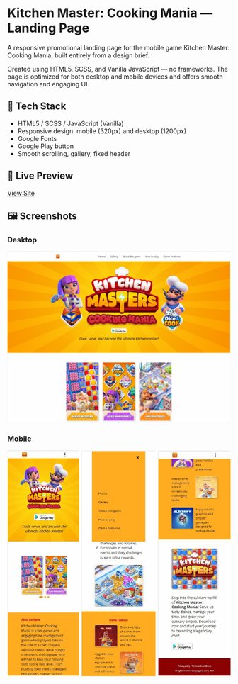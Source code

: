 # Kitchen Master: Cooking Mania — Landing Page

A responsive promotional landing page for the mobile game Kitchen Master:
Cooking Mania, built entirely from a design brief.

Created using HTML5, SCSS, and Vanilla JavaScript — no frameworks. The page is
optimized for both desktop and mobile devices and offers smooth navigation and
engaging UI.

## 🔧 Tech Stack

- HTML5 / SCSS / JavaScript (Vanilla)
- Responsive design: mobile (320px) and desktop (1200px)
- Google Fonts
- Google Play button
- Smooth scrolling, gallery, fixed header

## 🔗 Live Preview

[View Site](https://ssovelich.github.io/kitchen-masters/)

## 🖼️ Screenshots

### Desktop

![Desktop version](./assets/screenshot-desktop.jpg)

### Mobile

![Mobile version](./assets/screenshot-mobile.jpg)
